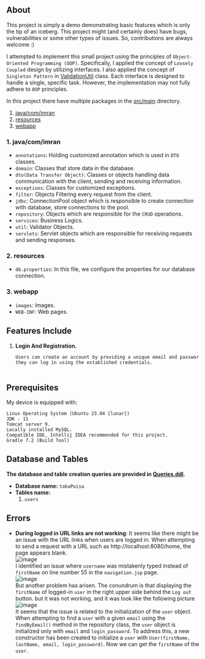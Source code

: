 
## About
This project is simply a demo demonstrating basic features which is only the tip of an iceberg.
This project might (and certainly does) have bugs, vulnerabilities or some other types of issues.
So, contributions are always welcome :)

I attempted to implement this small project using the principles of `Object-Oriented Programming (OOP)`.
Specifically, I applied the concept of `Loosely Coupled` design by utilizing interfaces.
I also applied the concept of `Singleton Pattern` in [ValidationUtil](https://github.com/ImranHossainFakir/Simple-Projects-with-JAVA/blob/main/Khoj_The_Search/Khoj-The-Search/src/main/java/com/imran/util/ValidationUtil.java) class. Each interface is designed to handle a single, specific task.
However, the implementation may not fully adhere to `OOP` principles.

In this project there have multiple packages in the [src/main](https://github.com/ImranHossainFakir/Simple-Projects-with-JAVA/tree/main/Taka-Poisa/src/main) directory.

1. [java/com/imran](#1-javacomimran)
2. [resources](#2-resources)
3. [webapp](#3-webapp)

### 1. java/com/imran
- `annotations`: Holding customized annotation which is used in `DTO` classes.
- `domain`: Classes that store data in the database.
- `dto(Data Transfer Object)`: Classes or objects handling data communication with the client, sending and receiving information.
- `exceptions`: Classes for customized exceptions.
- `filter`: Objects Filtering every request from the client.
- `jdbc`: ConnectionPool object which is responsible to create connection with database, store connections to the pool.
- `repository`: Objects which are responsible for the `CRUD` operations.
- `services`: Business Logics.
- `util`: Validator Objects.
- `servlets`: Servlet objects which are responsible for receiving requests and sending responses.

### 2. resources
- `db.properties`: In this file, we configure the properties for our database connection.

### 3. webapp
- `images`: Images.
- `WEB-INF`: Web pages.

## Features Include
1. **Login And Registration.**
   ```md
   Users can create an account by providing a unique email and password. Subsequently,
   they can log in using the established credentials.
  
## Prerequisites
My device is equipped with:
```
Linux Operating System (Ubuntu 23.04 [lunar])
JDK - 11
Tomcat server 9.
Locally installed MySQL.
Compatible IDE, Intellij IDEA recommended for this project.
Gradle 7.2 (Build Tool)
```

## Database and Tables
**The database and table creation queries are provided in [Queries.ddl](https://github.com/ImranHossainFakir/Simple-Projects-with-JAVA/blob/main/Khoj_The_Search/Khoj-The-Search/Queries.ddl).**
- **Database name:** ``takaPoisa``
- **Tables name:**
    1. `users`
    

## Errors
- **During logged in URL links are not working**: It seems like there might be an issue with 
the URL links when users are logged in. When attempting to send a request
with a URL such as http://localhost:8080/home, the page appears blank.<br>
![image](https://github.com/ImranHossainFakir/Simple-Projects-with-JAVA/blob/main/Taka-Poisa/screenshots/blank_signup_page.png?raw=true)
<br>I identified an issue where `username` was mistakenly typed instead of `firstName` on line number 55 in the `navigation.jsp` page.<br>
![image](https://github.com/ImranHossainFakir/Simple-Projects-with-JAVA/blob/main/Taka-Poisa/screenshots/blank_page_sol_1_in_nav_page.png?raw=true)
<br>But another problem has arisen. The conundrum is that displaying 
the `firstName` of logged-in `user` in the right upper side behind the `Log out`
button. but it was not working, and it was look like the following picture<br>
![image](https://github.com/ImranHossainFakir/Simple-Projects-with-JAVA/blob/main/Taka-Poisa/screenshots/logout_username_error.png?raw=true)
<br>It seems that the issue is related to the initialization of the `user` object.
When attempting to find a `user` with a given `email` using the `findByEmail()` 
method in the repository class, the `user` object is initialized only with 
`email` and `login_password`. To address this, a new constructor has been 
created to initialize a `user` with `User(firstName, lastName, email, login_password)`.
Now we can get the `firstName` of the `user`.

